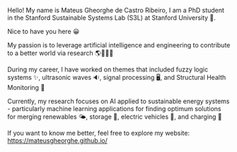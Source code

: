Hello! My name is Mateus Gheorghe de Castro Ribeiro, I am a PhD student in the Stanford Sustainable Systems Lab (S3L) at Stanford University 🌲.

Nice to have you here 😀

My passion is to leverage artificial intelligence and engineering to contribute to a better world via research 🌎👨‍💻💡

During my career, I have worked on themes that included fuzzy logic systems ✨, ultrasonic waves 🔉, signal processing 🖥️, and Structural Health Monitoring 📌

Currently, my research focuses on AI applied to sustainable energy systems - particularly machine learning applications for finding optimum solutions for merging renewables 🌤, storage 🔋, electric vehicles 🚙, and charging 🔌

If you want to know me better, feel free to explore my website: https://mateusgheorghe.github.io/


<!---
MateusGheorghe/MateusGheorghe is a ✨ special ✨ repository because its `README.md` (this file) appears on your GitHub profile.
You can click the Preview link to take a look at your changes.
--->

